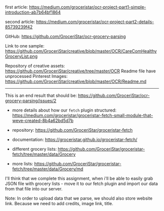 

first article:
https://medium.com/groceristar/ocr-project-part1-simple-introduction-ab7b64bf1864

second article:
https://medium.com/groceristar/ocr-project-part2-details-85739239f42



GitHub: https://github.com/GroceriStar/ocr-grocery-parsing

Link to one sample: https://github.com/GroceriStar/creative/blob/master/OCR/CareComHealthyGroceryList.png

Repository of creative assets: https://github.com/GroceriStar/creative/tree/master/OCR
Readme file have unprocessed Pinterest Images: https://github.com/GroceriStar/creative/blob/master/OCR/Readme.md

---



This is an end result that should be: https://github.com/GroceriStar/ocr-grocery-parsing/issues/2

- more details about how our `fetch` plugin structured: https://medium.com/groceristar/groceristar-fetch-small-module-that-weve-created-8b4a62bd5d7b
- repository: https://github.com/GroceriStar/groceristar-fetch
- documentation: https://groceristar.github.io/groceristar-fetch/

- different grocery lists: https://github.com/GroceriStar/groceristar-fetch/tree/master/data/Grocery
- more lists: https://github.com/GroceriStar/groceristar-fetch/tree/master/data/Grocery/md



I'll think that we complete this assignment, when i'll be able to easily grab JSON file with grocery lists - move it to our fetch plugin and import our data from that file into our server.


Note: In order to upload data that we parse, we should also store website link.
Because we need to add credits, image link, title.
